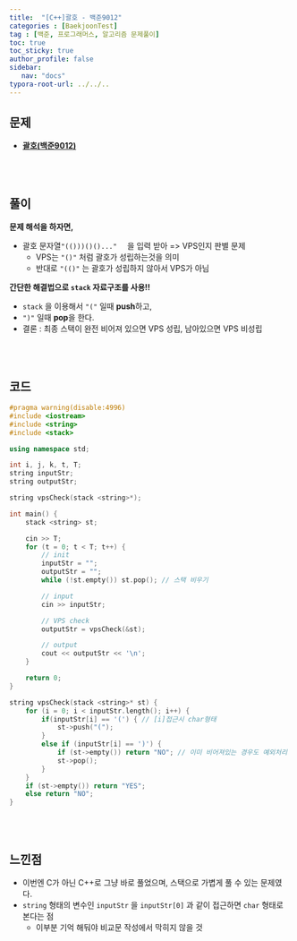```yaml
---
title:  "[C++]괄호 - 백준9012"
categories : [BaekjoonTest]
tag : [백준, 프로그래머스, 알고리즘 문제풀이]
toc: true
toc_sticky: true
author_profile: false
sidebar:
   nav: "docs"
typora-root-url: ../../..
---
```




## 문제

* **[괄호(백준9012)](https://www.acmicpc.net/problem/9012)**

<br><br>

## 풀이

**문제 해석을 하자면,**

* 괄호 문자열`"(()))()()..."  ` 을 입력 받아 => VPS인지 판별 문제
  * VPS는 `"()"` 처럼 괄호가 성립하는것을 의미
  * 반대로 `"(()"` 는 괄호가 성립하지 않아서 VPS가 아님




**간단한 해결법으로 `stack` 자료구조를 사용!!**

* `stack` 을 이용해서 `"("` 일때 **push**하고,
* `")"` 일때 **pop**을 한다.
* 결론 : 최종 스택이 완전 비어져 있으면 VPS 성립, 남아있으면 VPS 비성립



<br><br>

## 코드

```c++
#pragma warning(disable:4996)
#include <iostream>
#include <string>
#include <stack>

using namespace std;

int i, j, k, t, T;
string inputStr;
string outputStr;

string vpsCheck(stack <string>*);

int main() {
	stack <string> st;

	cin >> T;
	for (t = 0; t < T; t++) {
		// init
		inputStr = "";
		outputStr = "";
		while (!st.empty()) st.pop(); // 스택 비우기

		// input
		cin >> inputStr;

		// VPS check
		outputStr = vpsCheck(&st);

		// output
		cout << outputStr << '\n';
	}

	return 0;
}

string vpsCheck(stack <string>* st) {
	for (i = 0; i < inputStr.length(); i++) {
		if(inputStr[i] == '(') { // [i]접근시 char형태
			st->push("(");
		}
		else if (inputStr[i] == ')') {
			if (st->empty()) return "NO"; // 이미 비어져있는 경우도 예외처리
			st->pop();
		}
	}
	if (st->empty()) return "YES";
	else return "NO";
}
```

<br><br>

## 느낀점

* 이번엔 C가 아닌 C++로 그냥 바로 풀었으며, 스택으로 가볍게 풀 수 있는 문제였다.
* `string` 형태의 변수인 `inputStr` 을 `inputStr[0]` 과 같이 접근하면 `char` 형태로 본다는 점
  * 이부분 기억 해둬야 비교문 작성에서 막히지 않을 것
